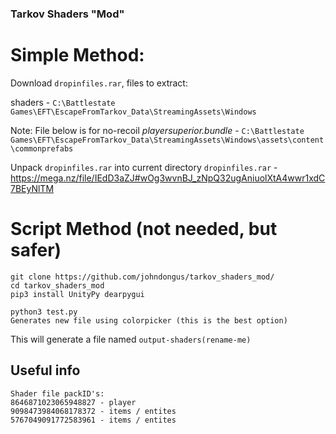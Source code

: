 
### Tarkov Shaders "Mod"


# Simple Method:
Download `dropinfiles.rar`, files to extract:

shaders - `C:\Battlestate Games\EFT\EscapeFromTarkov_Data\StreamingAssets\Windows`

Note: File below is for no-recoil
*playersuperior.bundle* - `C:\Battlestate Games\EFT\EscapeFromTarkov_Data\StreamingAssets\Windows\assets\content\commonprefabs`


Unpack `dropinfiles.rar` into current directory
`dropinfiles.rar` - https://mega.nz/file/IEdD3aZJ#wOg3wvnBJ_zNpQ32ugAniuolXtA4wwr1xdC7BEyNlTM


# Script Method (not needed, but safer)
```
git clone https://github.com/johndongus/tarkov_shaders_mod/
cd tarkov_shaders_mod
pip3 install UnityPy dearpygui
```


```
python3 test.py
Generates new file using colorpicker (this is the best option)
```

This will generate a file named `output-shaders(rename-me)`

## Useful info

```
Shader file packID's:
8646871023065948827 - player
9098473984068178372 - items / entites
5767049091772583961 - items / entites
```





